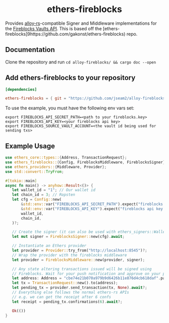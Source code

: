 # <h1 align="center"> ethers-fireblocks </h1>

 Provides [alloy-rs](https://github.com/alloy-rs/alloy)-compatible Signer and Middleware
 implementations for the [Fireblocks Vaults API](https://fireblocks.com).
 This is based off the [ethers-fireblocks]9https://github.com/gakonst/ethers-fireblocks) repo.

## Documentation

Clone the repository and run `cd alloy-fireblocks/ && cargo doc --open`

## Add ethers-fireblocks to your repository

```toml
[dependencies]

ethers-fireblocks = { git = "https://github.com/jseam2/alloy-fireblocks" }
```

To use the example, you must have the following env vars set:

```
export FIREBLOCKS_API_SECRET_PATH=<path to your fireblocks.key>
export FIREBLOCKS_API_KEY=<your fireblocks api key>
export FIREBLOCKS_SOURCE_VAULT_ACCOUNT=<the vault id being used for sending txs>
```

## Example Usage

 ```rust
use ethers_core::types::{Address, TransactionRequest};
use ethers_fireblocks::{Config, FireblocksMiddleware, FireblocksSigner};
use ethers_providers::{Middleware, Provider};
use std::convert::TryFrom;

#[tokio::main]
async fn main() -> anyhow::Result<()> {
    let wallet_id = "1"; // Our wallet id
    let chain_id = 3; // Ropsten
    let cfg = Config::new(
        &std::env::var("FIREBLOCKS_API_SECRET_PATH").expect("fireblocks secret not set"),
        &std::env::var("FIREBLOCKS_API_KEY").expect("fireblocks api key not set"),
        wallet_id,
        chain_id,
    )?;

    // Create the signer (it can also be used with ethers_signers::Wallet)
    let mut signer = FireblocksSigner::new(cfg).await;

    // Instantiate an Ethers provider
    let provider = Provider::try_from("http://localhost:8545")?;
    // Wrap the provider with the fireblocks middleware
    let provider = FireblocksMiddleware::new(provider, signer);

    // Any state altering transactions issued will be signed using
    // Fireblocks. Wait for your push notification and approve on your phone...
    let address: Address = "cbe74e21b070a979b9d6426b11e876d4cb618daf".parse()?;
    let tx = TransactionRequest::new().to(address);
    let pending_tx = provider.send_transaction(tx, None).await?;
    // Everything else follows the normal ethers-rs APIs
    // e.g. we can get the receipt after 6 confs
    let receipt = pending_tx.confirmations(6).await?;

    Ok(())
}
 ```